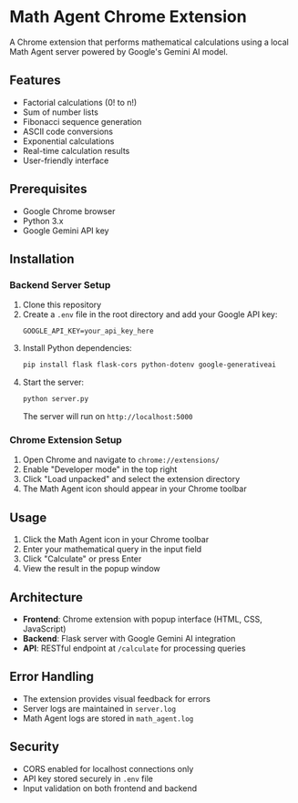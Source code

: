 # Math Agent Chrome Extension

A Chrome extension that performs mathematical calculations using a local Math Agent server powered by Google's Gemini AI model.

## Features

- Factorial calculations (0! to n!)
- Sum of number lists
- Fibonacci sequence generation
- ASCII code conversions
- Exponential calculations
- Real-time calculation results
- User-friendly interface

## Prerequisites

- Google Chrome browser
- Python 3.x
- Google Gemini API key

## Installation

### Backend Server Setup

1. Clone this repository
2. Create a `.env` file in the root directory and add your Google API key:
   ```
   GOOGLE_API_KEY=your_api_key_here
   ```
3. Install Python dependencies:
   ```bash
   pip install flask flask-cors python-dotenv google-generativeai
   ```
4. Start the server:
   ```bash
   python server.py
   ```
   The server will run on `http://localhost:5000`

### Chrome Extension Setup

1. Open Chrome and navigate to `chrome://extensions/`
2. Enable "Developer mode" in the top right
3. Click "Load unpacked" and select the extension directory
4. The Math Agent icon should appear in your Chrome toolbar

## Usage

1. Click the Math Agent icon in your Chrome toolbar
2. Enter your mathematical query in the input field
3. Click "Calculate" or press Enter
4. View the result in the popup window

## Architecture

- **Frontend**: Chrome extension with popup interface (HTML, CSS, JavaScript)
- **Backend**: Flask server with Google Gemini AI integration
- **API**: RESTful endpoint at `/calculate` for processing queries

## Error Handling

- The extension provides visual feedback for errors
- Server logs are maintained in `server.log`
- Math Agent logs are stored in `math_agent.log`

## Security

- CORS enabled for localhost connections only
- API key stored securely in `.env` file
- Input validation on both frontend and backend
